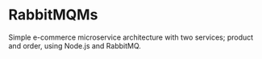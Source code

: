 # RabbitMQMs

Simple e-commerce microservice architecture with two services; product and order, using Node.js and RabbitMQ.